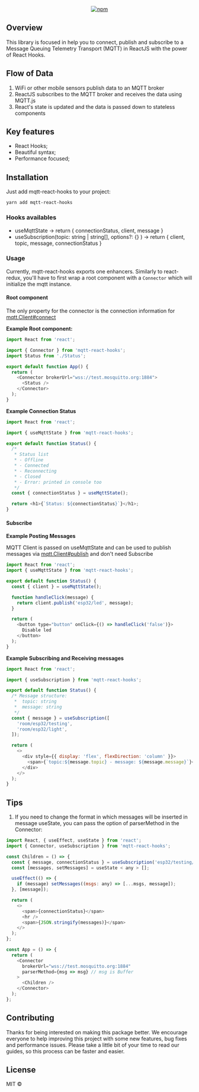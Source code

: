 <div align="center">

[![npm](https://img.shields.io/npm/v/mqtt-react-hooks?color=blue)](https://www.npmjs.com/package/@unform/core)<space><space>

</div>

## Overview

This library is focused in help you to connect, publish and subscribe to a Message Queuing Telemetry Transport (MQTT) in ReactJS with the power of React Hooks.

## Flow of Data

1. WiFi or other mobile sensors publish data to an MQTT broker
2. ReactJS subscribes to the MQTT broker and receives the data using MQTT.js
3. React's state is updated and the data is passed down to stateless components

## Key features

- React Hooks;
- Beautiful syntax;
- Performance focused;

## Installation

Just add mqtt-react-hooks to your project:

```
yarn add mqtt-react-hooks
```

### Hooks availables

- useMqttState -> return { connectionStatus, client, message }
- useSubscription(topic: string | string[], options?: {} ) -> return { client, topic, message, connectionStatus }

### Usage

Currently, mqtt-react-hooks exports one enhancers.
Similarly to react-redux, you'll have to first wrap a root component with a
`Connector` which will initialize the mqtt instance.

#### Root component

The only property for the connector is the connection information for [mqtt.Client#connect](https://github.com/mqttjs/MQTT.js#connect)

**Example Root component:**

```js
import React from 'react';

import { Connector } from 'mqtt-react-hooks';
import Status from './Status';

export default function App() {
  return (
    <Connector brokerUrl="wss://test.mosquitto.org:1884">
      <Status />
    </Connector>
  );
}
```

**Example Connection Status**

```js
import React from 'react';

import { useMqttState } from 'mqtt-react-hooks';

export default function Status() {
  /*
   * Status list
   * - Offline
   * - Connected
   * - Reconnecting
   * - Closed
   * - Error: printed in console too
   */
  const { connectionStatus } = useMqttState();

  return <h1>{`Status: ${connectionStatus}`}</h1>;
}
```

#### Subscribe

**Example Posting Messages**

MQTT Client is passed on useMqttState and can be used to publish messages via
[mqtt.Client#publish](https://github.com/mqttjs/MQTT.js#publish) and don't need Subscribe

```js
import React from 'react';
import { useMqttState } from 'mqtt-react-hooks';

export default function Status() {
  const { client } = useMqttState();

  function handleClick(message) {
    return client.publish('esp32/led', message);
  }

  return (
    <button type="button" onClick={() => handleClick('false')}>
      Disable led
    </button>
  );
}
```

**Example Subscribing and Receiving messages**

```js
import React from 'react';

import { useSubscription } from 'mqtt-react-hooks';

export default function Status() {
  /* Message structure:
   *  topic: string
   *  message: string
   */
  const { message } = useSubscription([
    'room/esp32/testing',
    'room/esp32/light',
  ]);

  return (
    <>
      <div style={{ display: 'flex', flexDirection: 'column' }}>
        <span>{`topic:${message.topic} - message: ${message.message}`}</span>
      </div>
    </>
  );
}
```

## Tips

1. If you need to change the format in which messages will be inserted in message useState, you can pass the option of parserMethod in the Connector:

```js
import React, { useEffect, useState } from 'react';
import { Connector, useSubscription } from 'mqtt-react-hooks';

const Children = () => {
  const { message, connectionStatus } = useSubscription('esp32/testing/#');
  const [messages, setMessages] = useState < any > [];

  useEffect(() => {
    if (message) setMessages((msgs: any) => [...msgs, message]);
  }, [message]);

  return (
    <>
      <span>{connectionStatus}</span>
      <hr />
      <span>{JSON.stringify(messages)}</span>
    </>
  );
};

const App = () => {
  return (
    <Connector
      brokerUrl="wss://test.mosquitto.org:1884"
      parserMethod={msg => msg} // msg is Buffer
    >
      <Children />
    </Connector>
  );
};
```

## Contributing

Thanks for being interested on making this package better. We encourage everyone to help improving this project with some new features, bug fixes and performance issues. Please take a little bit of your time to read our guides, so this process can be faster and easier.

## License

MIT ©
